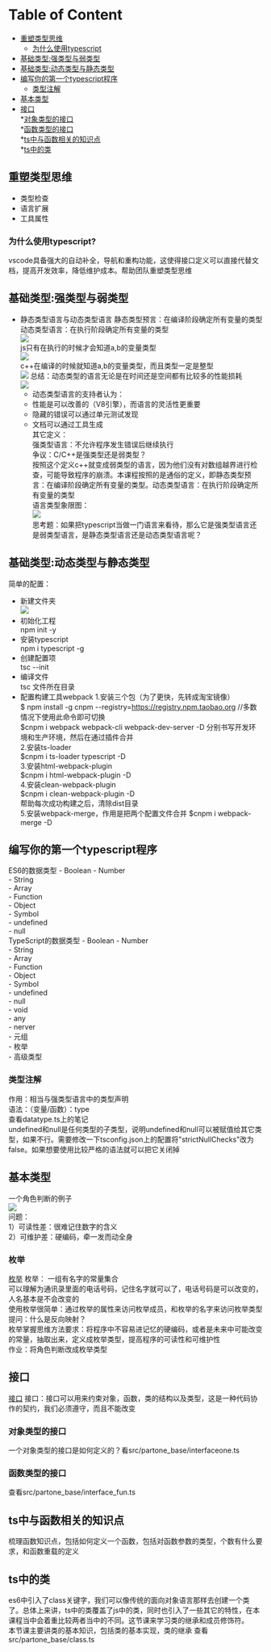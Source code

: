 # Table of Content
* [重塑类型思维](#重塑类型思维)  
    * [为什么使用typescript](#为什么使用typescript)  
* [基础类型:强类型与弱类型](#基础类型:强类型与弱类型)  
* [基础类型:动态类型与静态类型](#基础类型:动态类型与静态类型)  
* [编写你的第一个typescript程序](#编写你的第一个typescript程序)  
    * [类型注解](#类型注解)  
* [基本类型](#基本类型) 
* [接口](#接口)  
    *[对象类型的接口](#对象类型的接口)  
    *[函数类型的接口](#函数类型的接口)   
 *[ts中与函数相关的知识点](#ts中与函数相关的知识点)  
*[ts中的类](#ts中的类)  



## 重塑类型思维  
- 类型检查
- 语言扩展
- 工具属性 
### 为什么使用typescript?
vscode具备强大的自动补全，导航和重构功能，这使得接口定义可以直接代替文档，提高开发效率，降低维护成本。帮助团队重塑类型思维  
## 基础类型:强类型与弱类型  
- 静态类型语言与动态类型语言
    静态类型预言：在编译阶段确定所有变量的类型  
    动态类型语言：在执行阶段确定所有变量的类型  
    ![](./images/javascript.png)  
    js只有在执行的时候才会知道a,b的变量类型  
    ![](./images/c++.png)  
    c++在编译的时候就知道a,b的变量类型，而且类型一定是整型  
    ![](./images/comparec++.png) 
    总结：动态类型的语言无论是在时间还是空间都有比较多的性能损耗  
     ![](./images/result.png)  
     - 动态类型语言的支持者认为：  
     - 性能是可以改善的（V8引擎），而语言的灵活性更重要  
     - 隐藏的错误可以通过单元测试发现  
     - 文档可以通过工具生成  
     其它定义：  
     强类型语言：不允许程序发生错误后继续执行  
     争议：C/C++是强类型还是弱类型？  
     按照这个定义c++就变成弱类型的语言，因为他们没有对数组越界进行检查，可能导致程序的崩溃。本课程按照的是通俗的定义，即静态类型预言：在编译阶段确定所有变量的类型。动态类型语言：在执行阶段确定所有变量的类型  
     语言类型象限图：  
     ![](./images/language_type.png)  
     思考题：如果把typescript当做一门语言来看待，那么它是强类型语言还是弱类型语言，是静态类型语言还是动态类型语言呢？  
## 基础类型:动态类型与静态类型
简单的配置：  
- 新建文件夹  
![](./images/folder.png)  
- 初始化工程   
    npm init -y  
- 安装typescript    
    npm i typescript -g  
- 创建配置项  
    tsc --init  
- 编译文件  
    tsc 文件所在目录  
- 配置构建工具webpack
   1.安装三个包（为了更快，先转成淘宝镜像）  
   $ npm install -g cnpm --registry=https://registry.npm.taobao.org //多数情况下使用此命令即可切换  
   $cnpm i webpack webpack-cli webpack-dev-server -D
   分别书写开发环境和生产环境，然后在通过插件合并  
   2.安装ts-loader  
   $cnpm i ts-loader typescript -D  
   3.安装html-webpack-plugin  
   $cnpm i html-webpack-plugin -D  
   4.安装clean-webpack-plugin  
   $cnpm i clean-webpack-plugin -D  
   帮助每次成功构建之后，清除dist目录  
   5.安装webpack-merge，作用是把两个配置文件合并
   $cnpm i webpack-merge -D
## 编写你的第一个typescript程序
   ES6的数据类型
       - Boolean
       - Number  
       - String  
       - Array  
       - Function  
       - Object  
       - Symbol  
       - undefined  
       - null  
    TypeScript的数据类型
       - Boolean
       - Number  
       - String  
       - Array  
       - Function  
       - Object  
       - Symbol  
       - undefined  
       - null  
       - void  
       - any  
       - nerver  
       - 元组  
       - 枚举  
       - 高级类型  
### 类型注解       
作用：相当与强类型语言中的类型声明  
语法：（变量/函数）：type  
查看datatype.ts上的笔记  
undefined和null是任何类型的子类型，说明undefined和null可以被赋值给其它类型，如果不行。需要修改一下tsconfig.json上的配置将"strictNullChecks"改为 false。如果想要使用比较严格的语法就可以把它关闭掉
## 基本类型
一个角色判断的例子  
 ![](./images/role.png)  
 问题：  
 1）可读性差：很难记住数字的含义  
 2）可维护差：硬编码，牵一发而动全身  
 ### 枚举  
 [枚举](https://www.tslang.cn/docs/handbook/enums.html) 
枚举： 一组有名字的常量集合  
可以理解为通讯录里面的电话号码，记住名字就可以了，电话号码是可以改变的，人名基本是不会改变的  
使用枚举很简单：通过枚举的属性来访问枚举成员，和枚举的名字来访问枚举类型  
提问：什么是反向映射？  
枚举掌握思维方法要求：将程序中不容易进记忆的硬编码，或者是未来中可能改变的常量，抽取出来，定义成枚举类型，提高程序的可读性和可维护性  
作业：将角色判断改成枚举类型
## 接口  
[接口](https://www.tslang.cn/docs/handbook/interfaces.html) 
接口：接口可以用来约束对象，函数，类的结构以及类型，这是一种代码协作的契约，我们必须遵守，而且不能改变  
### 对象类型的接口
一个对象类型的接口是如何定义的？看src/partone_base/interfaceone.ts  
### 函数类型的接口  
查看src/partone_base/interface_fun.ts   
## ts中与函数相关的知识点  
梳理函数知识点，包括如何定义一个函数，包括对函数参数的类型，个数有什么要求，和函数重载的定义  
## ts中的类  
es6中引入了class关键字，我们可以像传统的面向对象语言那样去创建一个类了。总体上来讲，ts中的类覆盖了js中的类，同时也引入了一些其它的特性，在本课程当中会着重比较两者当中的不同。这节课来学习类的继承和成员修饰符。  
本节课主要讲类的基本知识，包括类的基本实现，类的继承
查看src/partone_base/class.ts  


